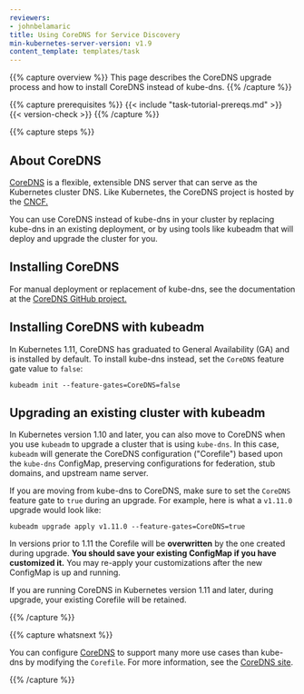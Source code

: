 ```yaml
---
reviewers:
- johnbelamaric
title: Using CoreDNS for Service Discovery
min-kubernetes-server-version: v1.9
content_template: templates/task
---
```


{{% capture overview %}}
This page describes the CoreDNS upgrade process and how to install CoreDNS instead of kube-dns.
{{% /capture %}}

{{% capture prerequisites %}}
{{< include "task-tutorial-prereqs.md" >}} {{< version-check >}}
{{% /capture %}}

{{% capture steps %}}

## About CoreDNS

[CoreDNS](https://coredns.io) is a flexible, extensible DNS server that can serve as the Kubernetes cluster DNS.
Like Kubernetes, the CoreDNS project is hosted by the [CNCF.](http://www.cncf.io)

You can use CoreDNS instead of kube-dns in your cluster by replacing kube-dns in an existing
deployment, or by using tools like kubeadm that will deploy and upgrade the cluster for you.

## Installing CoreDNS

For manual deployment or replacement of kube-dns, see the documentation at the
[CoreDNS GitHub project.](https://github.com/coredns/deployment/tree/master/kubernetes)

## Installing CoreDNS with kubeadm

In Kubernetes 1.11, CoreDNS has graduated to General Availability (GA)
and is installed by default. To install kube-dns instead, set the `CoreDNS` feature gate
value to `false`:
```
kubeadm init --feature-gates=CoreDNS=false
```

## Upgrading an existing cluster with kubeadm

In Kubernetes version 1.10 and later, you can also move to CoreDNS when you use `kubeadm` to upgrade
a cluster that is using `kube-dns`. In this case, `kubeadm` will generate the CoreDNS configuration
("Corefile") based upon the `kube-dns` ConfigMap, preserving configurations for federation,
stub domains, and upstream name server.

If you are moving from kube-dns to CoreDNS, make sure to set the `CoreDNS` feature gate to `true`
during an upgrade. For example, here is what a `v1.11.0` upgrade would look like:
```
kubeadm upgrade apply v1.11.0 --feature-gates=CoreDNS=true
```

In versions prior to 1.11 the Corefile will be **overwritten** by the one created during upgrade.
**You should save your existing ConfigMap if you have customized it.** You may re-apply your
customizations after the new ConfigMap is up and running.

If you are running CoreDNS in Kubernetes version 1.11 and later, during upgrade,
your existing Corefile will be retained.

{{% /capture %}}

{{% capture whatsnext %}}

You can configure [CoreDNS](https://coredns.io) to support many more use cases than
kube-dns by modifying the `Corefile`. For more information, see the
[CoreDNS site](https://coredns.io/2017/05/08/custom-dns-entries-for-kubernetes/).

{{% /capture %}}


